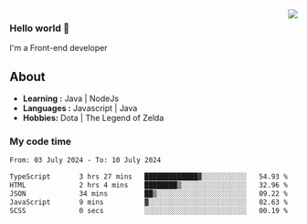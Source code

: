 <img align='right' src="https://github-readme-stats.vercel.app/api?username=jumodada&show_icons=true&theme=vue">

### Hello world 👋

I'm a Front-end developer 
    
## About
-  **Learning :** Java | NodeJs
-  **Languages :** Javascript | Java
-  **Hobbies:** Dota | The Legend of Zelda

### My code time

<!--START_SECTION:waka-->

```txt
From: 03 July 2024 - To: 10 July 2024

TypeScript       3 hrs 27 mins   █████████████▓░░░░░░░░░░░   54.93 %
HTML             2 hrs 4 mins    ████████▒░░░░░░░░░░░░░░░░   32.96 %
JSON             34 mins         ██▒░░░░░░░░░░░░░░░░░░░░░░   09.22 %
JavaScript       9 mins          ▓░░░░░░░░░░░░░░░░░░░░░░░░   02.63 %
SCSS             0 secs          ░░░░░░░░░░░░░░░░░░░░░░░░░   00.19 %
```

<!--END_SECTION:waka-->
